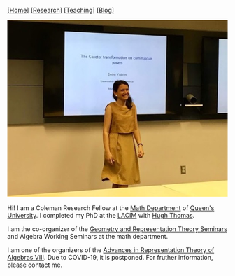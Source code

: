 [[Home]](https://emine-yildirim.github.io/) [[Research]](https://emine-yildirim.github.io/Research.html) [[Teaching]](https://emine-yildirim.github.io/teaching.html)
 [[Blog]](http://yildirimemine.tumblr.com/)

![me](Pictures/me.jpg)

Hi! I am a Coleman Research Fellow at the [Math Department](https://www.queensu.ca/mathstat/home) of [Queen's University](https://www.queensu.ca). I completed my PhD at the [LACIM](http://lacim.uqam.ca/) with [Hugh Thomas](http://lacim.uqam.ca/chercheurs/).

I am the co-organizer of the [Geometry and Representation Theory Seminars](https://mast.queensu.ca/~georep/) and Algebra Working Seminars at the math department.

I am one of the organizers of the [Advances in Representation Theory of Algebras VIII](https://mast.queensu.ca/~arta2020/). Due to COVID-19, it is postponed. For fruther information, please contact me.


